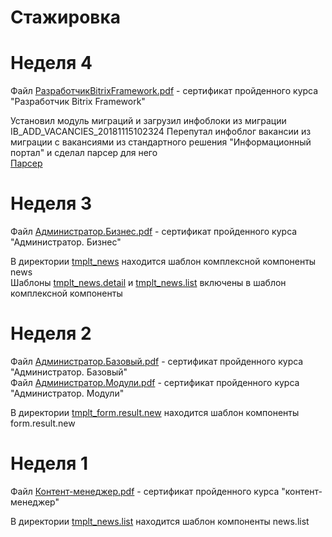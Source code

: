 # Стажировка

# Неделя 4
Файл [РазработчикBitrixFramework.pdf](/certificates/РазработчикBitrixFramework.pdf) - сертификат пройденного курса "Разработчик Bitrix Framework"

Установил модуль миграций и загрузил инфоблоки из миграции IB_ADD_VACANCIES_20181115102324
Перепутал инфоблог вакансии из миграции с вакансиями из стандартного решения "Информационный портал" и сделал парсер для него  
[Парсер](/__parser/)


# Неделя 3
Файл [Администратор.Бизнес.pdf](/certificates/Администратор.Бизнес.pdf) - сертификат пройденного курса "Администратор. Бизнес"

В директории [tmplt_news](/site_template/components/bitrix/news/tmplt_news) находится шаблон комплексной компоненты news  
Шаблоны [tmplt_news.detail](/site_template/components/bitrix/news/tmplt_news/bitrix/news.detail/tmplt_news.detail) и [tmplt_news.list](/site_template/components/bitrix/news/tmplt_news/bitrix/news.list/tmplt_news.list/) включены в шаблон комплексной компоненты  


# Неделя 2
Файл [Администратор.Базовый.pdf](/certificates/Администратор.Базовый.pdf) - сертификат пройденного курса "Администратор. Базовый"  
Файл [Администратор.Модули.pdf](/certificates/Администратор.Модули.pdf) - сертификат пройденного курса "Администратор. Модули"  

В директории [tmplt_form.result.new](/site_template/components/bitrix/form.result.new/tmplt_form.result.new/) находится шаблон компоненты form.result.new

# Неделя 1
Файл [Контент-менеджер.pdf](/certificates/Контент-менеджер.pdf) - сертификат пройденного курса "контент-менеджер"

В директории [tmplt_news.list](/site_template/components/bitrix/news/tmplt_news/bitrix/news.list/tmplt_news.list/) находится шаблон компоненты news.list
